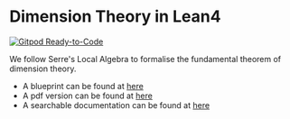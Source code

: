 # Dimension Theory in Lean4

[![Gitpod Ready-to-Code](https://img.shields.io/badge/Gitpod-ready--to--code-blue?logo=gitpod)](https://gitpod.io/#https://github.com/jjaassoonn/DimensionTheory)

We follow Serre's Local Algebra to formalise the fundamental theorem of dimension theory.

- A blueprint can be found at [here](https://jjaassoonn.github.io/DimensionTheory/blueprint/)
- A pdf version can be found at [here](https://jjaassoonn.github.io/DimensionTheory/blueprint.pdf)
- A searchable documentation can be found at [here](https://jjaassoonn.github.io/DimensionTheory/docs/)
